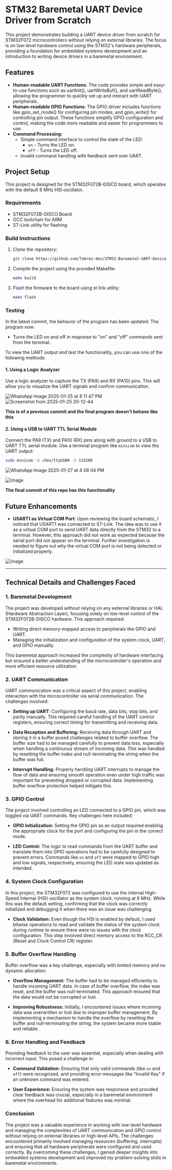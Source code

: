 # STM32 Baremetal UART Device Driver from Scratch

This project demonstrates building a UART device driver from scratch for STM32F072 microcontrollers without relying on external libraries. The focus is on low-level hardware control using the STM32's hardware peripherals, providing a foundation for embedded systems development and an introduction to writing device drivers in a baremetal environment.

## Features

- **Human-readable UART Functions**: The code provides simple and easy-to-use functions such as uartInit(), uartWriteBuf(), and uartReadByte(), allowing the programmer to quickly set up and interact with UART peripherals.
- **Human-readable GPIO Functions**: The GPIO driver includes functions like gpio_set_mode() for configuring pin modes, and gpio_write() for controlling pin output. These functions simplify GPIO configuration and control, making the code more readable and easier for programmers to use.
- **Command Processing**:
  - Simple command interface to control the state of the LED:
    - `on` - Turns the LED on.
    - `off` - Turns the LED off.
  - Invalid command handling with feedback sent over UART.

## Project Setup
This project is designed for the STM32F072B-DISCO board, which operates with the default 8 MHz HSI oscillator.

### Requirements
- STM32F072B-DISCO Board
- GCC toolchain for ARM
- ST-Link utility for flashing

### Build Instructions
1. Clone the repository:
   ```bash
   git clone https://github.com/Tabrez-dev/STM32-Baremetal-UART-Device-Driver-from-Scratch.git
   ```
2. Compile the project using the provided Makefile:
   ```bash
   make build
   ```
3. Flash the firmware to the board using st link utility:
   ```bash
   make flash
   ```
### Testing

In the latest commit, the behavior of the program has been updated. The program now:

- Turns the LED on and off in response to "on" and "off" commands sent from the terminal.

To view the UART output and test the functionality, you can use one of the following methods:

#### 1. Using a Logic Analyzer
Use a logic analyzer to capture the TX (PA9) and RX (PA10) pins. This will allow you to visualize the UART signals and confirm communication.

   ![WhatsApp Image 2025-01-25 at 8 11 47 PM](https://github.com/user-attachments/assets/bd43a69e-18e7-47f2-bb4e-fbba8264c7e4)
   ![Screenshot from 2025-01-25 20-12-44](https://github.com/user-attachments/assets/01c446c2-3f34-4932-b4e7-9852e2fd9023)

   **This is of a previous commit and the final program doesn't behave like this**

#### 2. Using a USB to UART TTL Serial Module
Connect the PA9 (TX) and PA10 (RX) pins along with ground to a USB to UART TTL serial module. Use a terminal program like `minicom` to view the UART output:

```bash
sudo minicom -D /dev/ttyUSB0 -b 115200
```

![WhatsApp Image 2025-01-27 at 4 08 04 PM](https://github.com/user-attachments/assets/421869f6-eb13-4221-8c4d-3a4c30c9a62f)

![image](https://github.com/user-attachments/assets/b73a2453-fb87-49c5-b08d-9dcf86a37d72)

**The final commit of this repo has this functionality**

## Future Enhancements
- **USART1 as Virtual COM Port**:
    Upon reviewing the board schematic, I noticed that USART1 was connected to ST-Link. The idea was to use it as a virtual COM port to send UART data directly from the STM32 to a terminal.
    However, this approach did not work as expected because the serial port did not appear on the terminal. Further investigation is needed to figure out why the virtual COM port is not being detected or initialized properly.

![image](https://github.com/user-attachments/assets/2e8a849f-f263-45ad-9f96-3c8c103f0132)



---

## Technical Details and Challenges Faced

### 1. Baremetal Development
The project was developed without relying on any external libraries or HAL (Hardware Abstraction Layer), focusing solely on low-level control of the STM32F072B-DISCO hardware. This approach required:

- Writing direct memory-mapped access to peripherals like GPIO and UART.
- Managing the initialization and configuration of the system clock, UART, and GPIO manually.

This baremetal approach increased the complexity of hardware interfacing but ensured a better understanding of the microcontroller's operation and more efficient resource utilization.

### 2. UART Communication
UART communication was a critical aspect of this project, enabling interaction with the microcontroller via serial communication. The challenges involved:

- **Setting up UART:** Configuring the baud rate, data bits, stop bits, and parity manually. This required careful handling of the UART control registers, ensuring correct timing for transmitting and receiving data.
  
- **Data Reception and Buffering:** Receiving data through UART and storing it in a buffer posed challenges related to buffer overflow. The buffer size had to be managed carefully to prevent data loss, especially when handling a continuous stream of incoming data. This was handled by resetting the buffer index and null-terminating the string when the buffer was full.

- **Interrupt Handling:** Properly handling UART interrupts to manage the flow of data and ensuring smooth operation even under high traffic was important for preventing dropped or corrupted data. Implementing buffer overflow protection helped mitigate this.

### 3. GPIO Control
The project involved controlling an LED connected to a GPIO pin, which was toggled via UART commands. Key challenges here included:

- **GPIO Initialization:** Setting the GPIO pin as an output required enabling the appropriate clock for the port and configuring the pin in the correct mode.
  
- **LED Control:** The logic to read commands from the UART buffer and translate them into GPIO operations had to be carefully designed to prevent errors. Commands like `on` and `off` were mapped to GPIO high and low signals, respectively, ensuring the LED state was updated as intended.

### 4. System Clock Configuration
In this project, the STM32F072 was configured to use the internal High-Speed Internal (HSI) oscillator as the system clock, running at 8 MHz. While this was the default setting, confirming that the clock was correctly initialized and debugging it when there was an issue was challenging.

- **Clock Validation:** Even though the HSI is enabled by default, I used bitwise operations to read and validate the status of the system clock during runtime to ensure there were no issues with the clock configuration. This step involved direct memory access to the RCC_CR (Reset and Clock Control CR) register.

### 5. Buffer Overflow Handling
Buffer overflow was a key challenge, especially with limited memory and no dynamic allocation:

- **Overflow Management:** The buffer had to be managed efficiently to handle incoming UART data. In case of buffer overflow, the index was reset, and the buffer was null-terminated. This approach ensured that the data would not be corrupted or lost.
  
- **Improving Robustness:** Initially, I encountered issues where incoming data was overwritten or lost due to improper buffer management. By implementing a mechanism to handle the overflow by resetting the buffer and null-terminating the string, the system became more stable and reliable.

### 6. Error Handling and Feedback
Providing feedback to the user was essential, especially when dealing with incorrect input. This posed a challenge in:

- **Command Validation:** Ensuring that only valid commands (like `on` and `off`) were recognized, and providing error messages like "Invalid Key" if an unknown command was entered.

- **User Experience:** Ensuring the system was responsive and provided clear feedback was crucial, especially in a baremetal environment where the overhead for additional features was minimal.

### Conclusion
The project was a valuable experience in working with low-level hardware and managing the complexities of UART communication and GPIO control without relying on external libraries or high-level APIs. The challenges encountered primarily involved managing resources (buffering, interrupts) and ensuring that all hardware peripherals were configured and used correctly. By overcoming these challenges, I gained deeper insights into embedded systems development and improved my problem-solving skills in baremetal environments.

